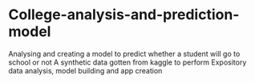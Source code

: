 # College-analysis-and-prediction-model
Analysing and creating a model to predict whether a student will go to school or not
A synthetic data gotten from kaggle to perform Expository data analysis, model building and app creation
